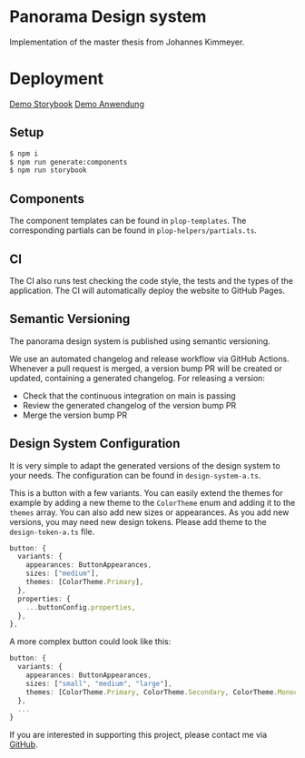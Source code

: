 # Panorama Design system

Implementation of the master thesis from Johannes Kimmeyer.

# Deployment

[Demo Storybook](https://jkimmeyer.github.io/panorama-design-system)
[Demo Anwendung](https://jkimmeyer.github.io/panorama-demo)

## Setup

```bash
$ npm i
$ npm run generate:components
$ npm run storybook
```

## Components

The component templates can be found in `plop-templates`. The corresponding partials can be found in `plop-helpers/partials.ts`.

## CI

The CI also runs test checking the code style, the tests and the types of the application.
The CI will automatically deploy the website to GitHub Pages.

## Semantic Versioning

The panorama design system is published using semantic versioning.

We use an automated changelog and release workflow via GitHub Actions. Whenever a pull request is merged, a version bump PR will be created or updated, containing a generated changelog. For releasing a version:

- Check that the continuous integration on main is passing
- Review the generated changelog of the version bump PR
- Merge the version bump PR

## Design System Configuration

It is very simple to adapt the generated versions of the design system to your needs. The configuration can be found in `design-system-a.ts`.

This is a button with a few variants. You can easily extend the themes for example by adding a new theme to the `ColorTheme` enum and adding it to the `themes` array. You can also add new sizes or appearances. As you add new versions, you may need new design tokens. Please add theme to the `design-token-a.ts` file.

```typescript
button: {
  variants: {
    appearances: ButtonAppearances,
    sizes: ["medium"],
    themes: [ColorTheme.Primary],
  },
  properties: {
    ...buttonConfig.properties,
  },
},
```

A more complex button could look like this:

```typescript
button: {
  variants: {
    appearances: ButtonAppearances,
    sizes: ["small", "medium", "large"],
    themes: [ColorTheme.Primary, ColorTheme.Secondary, ColorTheme.Monochrome, ColorTheme.Success, ColorTheme.Warning, ColorTheme.Error],
  },
  ...
}
```

If you are interested in supporting this project, please contact me via [GitHub](https://github.com/jkimmeyer).
